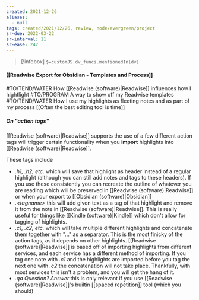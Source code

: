 ```yaml
---
created: 2021-12-26 
aliases:
  - null
tags: created/2021/12/26, review, node/evergreen/project
sr-due: 2022-03-22
sr-interval: 11
sr-ease: 242
---
```

> [!infobox]
`$=customJS.dv_funcs.mentionedIn(dv)`

#### [[Readwise Export for Obsidian - Templates and Process]] 

#TO/TEND/WATER How [[Readwise (software)|Readwise]] influences how I hightlight
#TO/PROGRAM A way to show off my Readwise templates
#TO/TEND/WATER How I use my highlights as fleeting notes and as part of my process [[Often the best editing tool is time]]

##### On "action tags"
[[Readwise (software)|Readwise]] supports the use of a few different action tags will trigger certain functionality when you **import** highlights into [[Readwise (software)|Readwise]].

These tags include
- *.h1, .h2, etc.* which will save that highlight as header instead of a regular highlight (although you can still add notes and tags to these headers). If you use these consistently you can recreate the outline of whatever you are reading which will be preserved in [[Readwise (software)|Readwise]] or when your export to [[Obsidian (software)|Obsidian]]
- *.\<tagname\>* this will add given text as a tag of that highlight and remove it from the note in [[Readwise (software)|Readwise]]. This is really useful for things like [[Kindle (software)|Kindle]] which don't allow for tagging of highlights.
- *.c1, .c2, etc.* which will take multiple different highlights and concatenate them together with "..." as a separator. This is the most finicky of the action tags, as it depends on other highlights. [[Readwise (software)|Readwise]] is based off of importing highlights from different services, and each service has a different method of importing. If you tag one note with *.c1* and the highlights are imported before you tag the next one with *.c2* the concatenation will not take place. Thankfully, with most services this isn't a problem, and you will get the hang of it.
- *.qa Question? Answer* this is only relevant if you use [[Readwise (software)|Readwise]]'s builtin [[spaced repetition]] tool (which you should)
